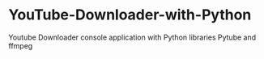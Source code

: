 # YouTube-Downloader-with-Python
Youtube Downloader console application with Python libraries Pytube and ffmpeg
